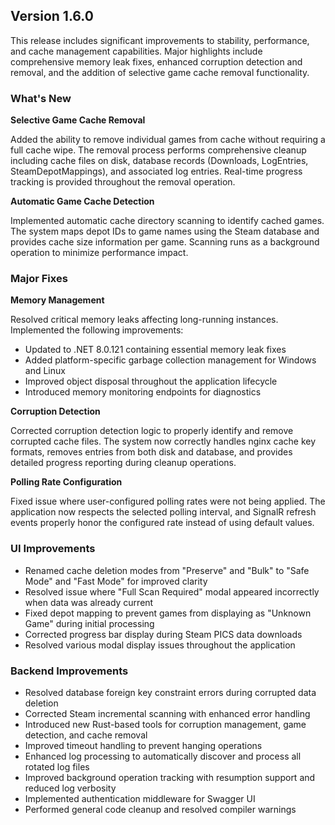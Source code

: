 ## Version 1.6.0

This release includes significant improvements to stability, performance, and cache management capabilities. Major highlights include comprehensive memory leak fixes, enhanced corruption detection and removal, and the addition of selective game cache removal functionality.

### What's New

**Selective Game Cache Removal**

Added the ability to remove individual games from cache without requiring a full cache wipe. The removal process performs comprehensive cleanup including cache files on disk, database records (Downloads, LogEntries, SteamDepotMappings), and associated log entries. Real-time progress tracking is provided throughout the removal operation.

**Automatic Game Cache Detection**

Implemented automatic cache directory scanning to identify cached games. The system maps depot IDs to game names using the Steam database and provides cache size information per game. Scanning runs as a background operation to minimize performance impact.

### Major Fixes

**Memory Management**

Resolved critical memory leaks affecting long-running instances. Implemented the following improvements:
- Updated to .NET 8.0.121 containing essential memory leak fixes
- Added platform-specific garbage collection management for Windows and Linux
- Improved object disposal throughout the application lifecycle
- Introduced memory monitoring endpoints for diagnostics

**Corruption Detection**

Corrected corruption detection logic to properly identify and remove corrupted cache files. The system now correctly handles nginx cache key formats, removes entries from both disk and database, and provides detailed progress reporting during cleanup operations.

**Polling Rate Configuration**

Fixed issue where user-configured polling rates were not being applied. The application now respects the selected polling interval, and SignalR refresh events properly honor the configured rate instead of using default values.

### UI Improvements

- Renamed cache deletion modes from "Preserve" and "Bulk" to "Safe Mode" and "Fast Mode" for improved clarity
- Resolved issue where "Full Scan Required" modal appeared incorrectly when data was already current
- Fixed depot mapping to prevent games from displaying as "Unknown Game" during initial processing
- Corrected progress bar display during Steam PICS data downloads
- Resolved various modal display issues throughout the application

### Backend Improvements

- Resolved database foreign key constraint errors during corrupted data deletion
- Corrected Steam incremental scanning with enhanced error handling
- Introduced new Rust-based tools for corruption management, game detection, and cache removal
- Improved timeout handling to prevent hanging operations
- Enhanced log processing to automatically discover and process all rotated log files
- Improved background operation tracking with resumption support and reduced log verbosity
- Implemented authentication middleware for Swagger UI
- Performed general code cleanup and resolved compiler warnings